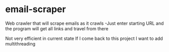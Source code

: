 # email-scraper
Web crawler that will scrape emails as it crawls
-Just enter starting URL and the program will get all links and travel from there

Not very efficient in current state
If I come back to this project I want to add multithreading
